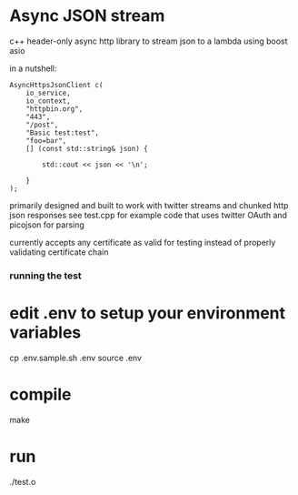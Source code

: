 # Async JSON stream

c++ header-only async http library to stream json to a lambda using boost asio

in a nutshell:

    AsyncHttpsJsonClient c(
        io_service,
        io_context,
        "httpbin.org",
        "443",
        "/post",
        "Basic test:test",
        "foo=bar",
        [] (const std::string& json) {

            std::cout << json << '\n';

        }
    );

primarily designed and built to work with twitter streams and chunked http json responses
see test.cpp for example code that uses twitter OAuth and picojson for parsing

currently accepts any certificate as valid for testing instead of properly validating certificate chain

### running the test

# edit .env to setup your environment variables
cp .env.sample.sh .env
source .env

# compile
make

# run
./test.o

